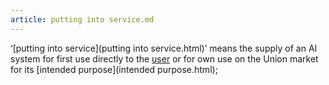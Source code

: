 ```yaml
---
article: putting into service.md
---
```


‘[putting into service](putting into service.html)’ means the supply of an AI system for first use directly to the [user](user.html) or for own use on the Union market for its [intended purpose](intended purpose.html);